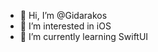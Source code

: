 - 👋 Hi, I’m @Gidarakos
- 👀 I’m interested in iOS
- 🌱 I’m currently learning SwiftUI
<!---
Gidarakos/Gidarakos is a ✨ special ✨ repository because its `README.md` (this file) appears on your GitHub profile.
You can click the Preview link to take a look at your changes.
--->
